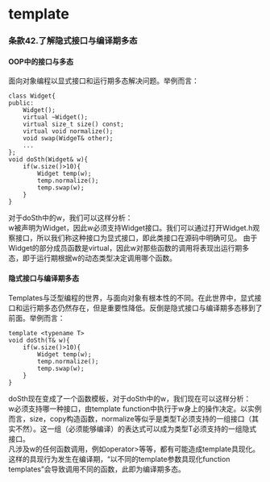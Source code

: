 # template
### 条款42.了解隐式接口与编译期多态
#### OOP中的接口与多态

面向对象编程以显式接口和运行期多态解决问题。举例而言：
```
class Widget{
public:
    Widget();
    virtual ~Widget();
    virtual size_t size() const;
    virtual void normalize();
    void swap(WidgeT& other);
    ...
};
void doSth(Widget& w){
    if(w.size()>10){
        Widget temp(w);
        temp.normalize();
        temp.swap(w);
    }
}
```
对于doSth中的w，我们可以这样分析：  
w被声明为Widget，因此w必须支持Widget接口。我们可以通过打开Widget.h观察接口，所以我们称这种接口为显式接口，即此类接口在源码中明确可见。 
由于Widget的部分成员函数是virtual，因此w对那些函数的调用将表现出运行期多态，即于运行期根据w的动态类型决定调用哪个函数。

#### 隐式接口与编译期多态
Templates与泛型编程的世界，与面向对象有根本性的不同。在此世界中，显式接口和运行期多态仍然存在，但是重要性降低。反倒是隐式接口与编译期多态移到了前面。举例而言：
```
template <typename T>
void doSth(T& w){
    if(w.size()>10){
        Widget temp(w);
        temp.normalize();
        temp.swap(w);
    }
}
```
doSth现在变成了一个函数模板，对于doSth中的w，我们现在可以这样分析：  
w必须支持哪一种接口，由template function中执行于w身上的操作决定。以实例而言，size，copy构造函数，normalize等似乎是类型T必须支持的一组接口（其实不然）。这一组（必须能够编译）的表达式可以成为类型T必须支持的一组隐式接口。  
凡涉及w的任何函数调用，例如operator>等等，都有可能造成template具现化。这样的具现行为发生在编译期，“以不同的template参数具现化function templates”会导致调用不同的函数，此即为编译期多态。
